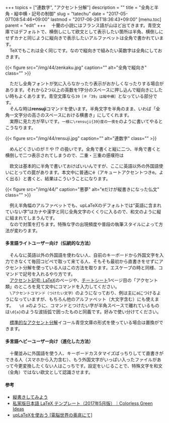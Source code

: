 +++
topics = ["連数字", "アクセント分解"]
description = ""
title = "全角と半角・縦中横・記号の制御"
slug = "tatechu"
date = "2017-05-07T08:54:46+09:00"
lastmod = "2017-06-26T18:36:43+09:00"
[menu.toc]
    parent = "edit"
+++
&#x3000;十蘭の小説にはフランス語が山ほど出てきます。青空文庫ではデフォルトで、横倒しにして欧文として表示したい箇所は半角、横倒しにせずカナと同じように縦向きで表示したいアルファベットは全角で書かれています。  
　TeXでもこれは全く同じです。なので縦向きで組みたい英数字は全角にしておきます。

{{< figure src="/img/44/zenkaku.jpg" caption="" alt="全角で縦向き" class="" >}}

　ただし全角フォントが気に入らなかったり表示がおかしくなったりする場合があります。それから2つ以上の英数を1字分のスペースに押し込んで縦向きにしたい時もよくあります。青空文庫なら`39［＃「39」は縦中横］`となっている部分です。  
　そんな時は**rensuji**コマンドを使います。半角文字を半角のまま、いわば「全角一文字分の高さのスペースにおける横書き」にしてくれます。  
　実際に見た方が早いです。<code class="language-latex">一様に&#092;rensuji{39}度の一夜を</code>のように書いてやるとこうなります。

{{< figure src="/img/44/rensuji.jpg" caption="" alt="連数字" class="" >}}

　めんどくさいのが !! や !? の扱いです。全角で書くと縦に二つ、半角で書くと横倒しで二つ表示されてしまうので、二重・三重の感嘆符は

　欧文は基本的に半角で書いておけばいいんですが、ここに英語以外の外国語使いにとっての罠があります。本文中に普通にé（アキュートアクセントつきe。よく出る）と書くと、結果はこういうことになります。

{{< figure src="/img/44/" caption="悪夢" alt="eだけが縦書きになった仏文" class="" >}}

　例え半角幅のアルファベットでも、upLaTeXのデフォルトでは“英語に含まれていない字”はカナや漢字と同じ全角文字のくくりに入るので、和文のように縦に組まれてしまうんです。  
　なので対策を打ちます。特殊な字の出現頻度や普段の執筆スタイルによって方法が変わります。

#### 多言語ライトユーザー向け（伝統的な方法）
　そんなに英語以外の外国語を使わない人、自前のキーボードから外国文字を入力できなくて毎回コピペで取って来てる人、そもそも最初から直書きをせずにアクセント分解を使っている人はこの方法を取ります。エスケープの時と同様、コマンドで記号を入れるやり方です。  
　[アクセント記号: LaTeX](http://www.biwako.shiga-u.ac.jp/sensei/kumazawa/tex/accent.html)のページや、[チートシート](https://wtsnjp.com/pdf/platexsheet.pdf)1ページ目の「アクセント類」のところを見て文中にコマンドを入力してください。  
　`\アクセントコマンド（つけたい文字）`のようになっており、例は主にaにつけるようになっていますが、もちろん他のアルファベット（大文字含む）にも使えます。
　`\d a`のように、コマンドとつけたい字が半角スペースで離れているものは`\d{a}`のような波括弧で囲ったものと同義です。好みで使い分けてください。

　[標準的なアクセント分解](http://cosmoshouse.com/tools/acc-conv-j.htm)イコール青空文庫の形式を使っている場合は置換ができます。


#### 多言語ヘビーユーザー向け（進化した方法）
　十蘭並みに外国語を使う人、キーボードカスタマイズばっちりしてて直書きができる人（スマホから入力含む）、もう外国文字がいっぱい入ったファイルがあって今更変換したくない人はこっちです。設定をいじることで、特殊文字を和文（全角）ではない欧文として認識させます。




<!--　半角英数はそのまま半角で書けば横向きになりますが、悩ましいのが本文との間のスペースです。
　青空文庫では`のごとき Renault の Les Stella、`のように、和文との間に半角スペースを入れ、句読点との間では省いています。筆者自身は和文や他の記号との間には一切スペースを入れません。これはもう個人の執筆スタイルの問題なので統一しようとするのは無理がある気がします。
　スペースを入れるか入れないかでどう結果が変わるかはドキュメントクラスによりますが、utbookでは-->

#### 参考
- [縦書きしてみよう](http://www.fugenji.org/~thomas/texlive-guide/vertical.html)
- [私家版日本語 LaTeX テンプレート（2017年5月版）｜Colorless Green Ideas](http://id.fnshr.info/2017/05/20/my-latex-templates-201705/#toc12)
- [upLaTeXを使おう [電脳世界の奥底にて]](http://zrbabbler.sp.land.to/uplatex.html)